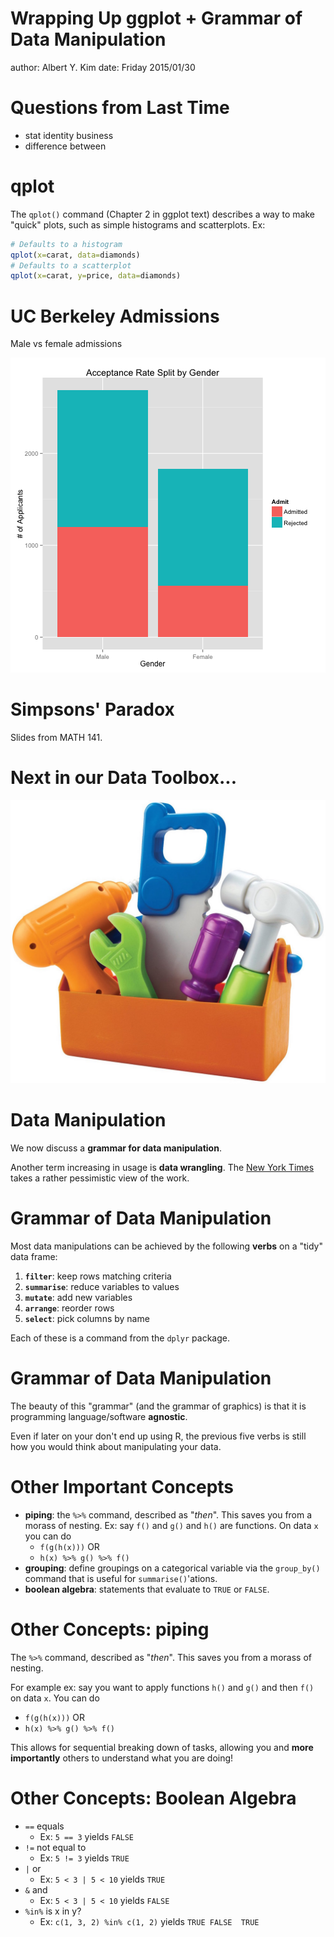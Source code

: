 Wrapping Up ggplot + Grammar of Data Manipulation
========================================================
author: Albert Y. Kim
date: Friday 2015/01/30





Questions from Last Time
========================================================
* stat identity business
* difference between



qplot
========================================================
The `qplot()` command (Chapter 2 in ggplot text) describes a way to make "quick" plots, such as
simple histograms and scatterplots.  Ex:

```r
# Defaults to a histogram
qplot(x=carat, data=diamonds)
# Defaults to a scatterplot
qplot(x=carat, y=price, data=diamonds)
```



UC Berkeley Admissions
========================================================
Male vs female admissions

![plot of chunk unnamed-chunk-3](dplyr-figure/unnamed-chunk-3-1.png) 



Simpsons' Paradox
========================================================
Slides from MATH 141.



Next in our Data Toolbox...
========================================================
![alt text](tools.jpg)




Data Manipulation
========================================================
We now discuss a **grammar for data manipulation**.

Another term increasing in usage is **data wrangling**.  The [New York Times](http://www.nytimes.com/2014/08/18/technology/for-big-data-scientists-hurdle-to-insights-is-janitor-work.html) takes a rather pessimistic view of the work.




Grammar of Data Manipulation
========================================================
Most data manipulations can be achieved by the following **verbs** on a "tidy" data frame:

1. **`filter`**: keep rows matching criteria
2. **`summarise`**: reduce variables to values
3. **`mutate`**: add new variables
4. **`arrange`**: reorder rows
5. **`select`**: pick columns by name

Each of these is a command from the `dplyr` package.




Grammar of Data Manipulation
========================================================
The beauty of this "grammar" (and the grammar of graphics) is that it is programming language/software **agnostic**.

Even if later on your don't end up using R, the previous five verbs is still how you would think about manipulating your data.



Other Important Concepts
========================================================

* **piping**: the `%>%` command, described as "_then_". This saves you from a morass of nesting.  Ex:  say `f()` and `g()` and `h()` are functions.  On data `x` you can do
    + `f(g(h(x)))` OR
    + `h(x) %>% g() %>% f()`
* **grouping**: define groupings on a categorical variable via the `group_by()` command that is useful for `summarise()`'ations.
* **boolean algebra**:  statements that evaluate to `TRUE` or `FALSE`.



Other Concepts:  piping
========================================================

The `%>%` command, described as "_then_". This saves you from a morass of nesting.

For example ex:  say you want to apply functions `h()` and `g()` and then `f()` on data `x`.  You can do

* `f(g(h(x)))` OR
* `h(x) %>% g() %>% f()`

This allows for sequential breaking down of tasks, allowing you and **more importantly** others to understand what you are doing!



Other Concepts:  Boolean Algebra
========================================================

* `==` equals
    + Ex: `5 == 3` yields `FALSE`
* `!=` not equal to
    + Ex: `5 != 3` yields `TRUE`
* `|` or
    + Ex: `5 < 3 | 5 < 10` yields `TRUE`
* `&` and
    + Ex: `5 < 3 | 5 < 10` yields `FALSE`
* `%in%` is x in y?
    + Ex:  `c(1, 3, 2) %in% c(1, 2)` yields `TRUE FALSE  TRUE`











